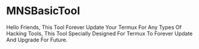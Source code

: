# MNSBasicTool
Hello Friends, This Tool Forever Update Your Termux For Any Types Of Hacking Tools, This Tool Specially Designed For Termux To Forever Update And Upgrade For Future.
